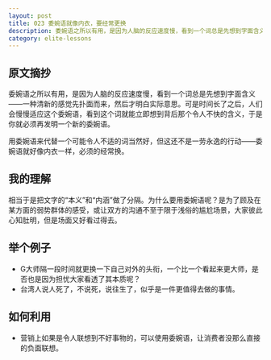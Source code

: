 ```yaml
---
layout: post
title: 023 委婉语就像内衣，要经常更换
description: 委婉语之所以有用，是因为人脑的反应速度慢，看到一个词总是先想到字面含义——一种清新的感觉先扑面而来，然后才明白实际意思。
category: elite-lessons
---
```


## 原文摘抄
委婉语之所以有用，是因为人脑的反应速度慢，看到一个词总是先想到字面含义——一种清新的感觉先扑面而来，然后才明白实际意思。可是时间长了之后，人们会慢慢适应这个委婉语，看到这个词就能立即想到背后那个令人不快的含义，于是你就必须再发明一个新的委婉语。

用委婉语来代替一个可能令人不适的词当然好，但这还不是一劳永逸的行动——委婉语就好像内衣一样，必须的经常换。

## 我的理解
相当于是把文字的“本义”和“内涵”做了分隔。为什么要用委婉语呢？是为了顾及在某方面的弱势群体的感受，或让双方的沟通不至于限于浅俗的尴尬场景，大家彼此心知肚明，但是场面又好看过得去。

## 举个例子
- G大师隔一段时间就更换一下自己对外的头衔，一个比一个看起来更大师，是否也是因为担忧大家看透了其本质呢？
- 台湾人说人死了，不说死，说往生了，似乎是一件更值得去做的事情。

## 如何利用
- 营销上如果是令人联想到不好事物的，可以使用委婉语，让消费者没那么直接的负面联想。

